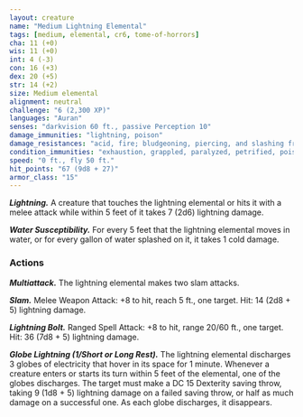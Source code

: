 ```yaml
---
layout: creature
name: "Medium Lightning Elemental"
tags: [medium, elemental, cr6, tome-of-horrors]
cha: 11 (+0)
wis: 11 (+0)
int: 4 (-3)
con: 16 (+3)
dex: 20 (+5)
str: 14 (+2)
size: Medium elemental
alignment: neutral
challenge: "6 (2,300 XP)"
languages: "Auran"
senses: "darkvision 60 ft., passive Perception 10"
damage_immunities: "lightning, poison"
damage_resistances: "acid, fire; bludgeoning, piercing, and slashing from nonmagical weapons"
condition_immunities: "exhaustion, grappled, paralyzed, petrified, poisoned, prone, restrained, unconscious"
speed: "0 ft., fly 50 ft."
hit_points: "67 (9d8 + 27)"
armor_class: "15"
---
```


***Lightning.*** A creature that touches the lightning elemental or hits it with
a melee attack while within 5 feet of it takes 7 (2d6) lightning damage.

***Water Susceptibility.*** For every 5 feet that the lightning elemental
moves in water, or for every gallon of water splashed on it, it takes 1 cold
damage.

### Actions

***Multiattack.*** The lightning elemental makes two slam attacks.

***Slam.*** Melee Weapon Attack: +8 to hit, reach 5 ft., one target. Hit: 14
(2d8 + 5) lightning damage.

***Lightning Bolt.*** Ranged Spell Attack: +8 to hit, range 20/60 ft., one
target. Hit: 36 (7d8 + 5) lightning damage.

***Globe Lightning (1/Short or Long Rest).*** The lightning elemental
discharges 3 globes of electricity that hover in its space for 1 minute.
Whenever a creature enters or starts its turn within 5 feet of the
elemental, one of the globes discharges. The target must make a DC 15
Dexterity saving throw, taking 9 (1d8 + 5) lightning damage on a failed
saving throw, or half as much damage on a successful one. As each globe
discharges, it disappears.
